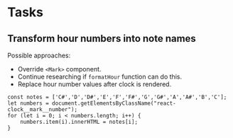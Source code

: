 # Tasks

## Transform hour numbers into note names

Possible approaches:

* Override `<Mark>` component.
* Continue researching if `formatHour` function can do this.
* Replace hour number values after clock is rendered.

```
const notes = ['C#','D','D#','E','F','F#','G','G#','A','A#','B','C'];
let numbers = document.getElementsByClassName("react-clock__mark__number");
for (let i = 0; i < numbers.length; i++) {
    numbers.item(i).innerHTML = notes[i];
}
````
